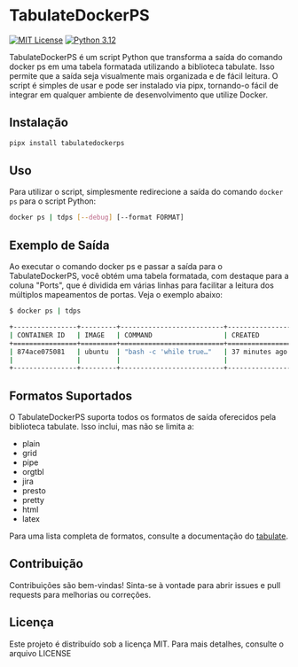 # TabulateDockerPS

[![MIT License](https://img.shields.io/github/license/viniciusccosta/clipbarcode)](https://choosealicense.com/licenses/mit/)
[![Python 3.12](https://img.shields.io/badge/Python-3.12-blue)](https://www.python.org/downloads/release/python-3125/)

TabulateDockerPS é um script Python que transforma a saída do comando docker ps em uma tabela formatada utilizando a biblioteca tabulate. Isso permite que a saída seja visualmente mais organizada e de fácil leitura. O script é simples de usar e pode ser instalado via pipx, tornando-o fácil de integrar em qualquer ambiente de desenvolvimento que utilize Docker.

## Instalação

```bash
pipx install tabulatedockerps
```

## Uso

Para utilizar o script, simplesmente redirecione a saída do comando `docker ps` para o script Python:

```bash
docker ps | tdps [--debug] [--format FORMAT]
```

## Exemplo de Saída

Ao executar o comando docker ps e passar a saída para o TabulateDockerPS, você obtém uma tabela formatada, com destaque para a coluna "Ports", que é dividida em várias linhas para facilitar a leitura dos múltiplos mapeamentos de portas. Veja o exemplo abaixo:

```bash
$ docker ps | tdps

+----------------+---------+--------------------------+----------------+---------------+------------------------+
| CONTAINER ID   | IMAGE   | COMMAND                  | CREATED        | STATUS        | PORTS                  |
+================+=========+==========================+================+===============+========================+
| 874ace075081   | ubuntu  | "bash -c 'while true…"   | 37 minutes ago | Up 37 minutes | 0.0.0.0:8080->8080/tcp |
|                |         |                          |                |               | 0.0.0.0:80->80/tcp     |
+----------------+---------+--------------------------+----------------+---------------+------------------------+
```

## Formatos Suportados

O TabulateDockerPS suporta todos os formatos de saída oferecidos pela biblioteca tabulate. Isso inclui, mas não se limita a:

- plain
- grid
- pipe
- orgtbl
- jira
- presto
- pretty
- html
- latex

Para uma lista completa de formatos, consulte a documentação do [tabulate](https://pypi.org/project/tabulate/).

## Contribuição

Contribuições são bem-vindas! Sinta-se à vontade para abrir issues e pull requests para melhorias ou correções.

## Licença

Este projeto é distribuído sob a licença MIT. Para mais detalhes, consulte o arquivo LICENSE
